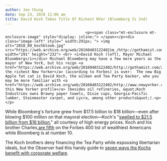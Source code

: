 ```yaml
---
author: Jen Chung
date: Sep 23, 2010 11:06 am
title: David Koch Takes Title Of Richest NYer (Bloomberg Is 2nd)
---
```


	
										<p><span class="mt-enclosure mt-enclosure-image" style="display: inline;"> </span></p><div class="image-left" style=" width:291px; "> <img alt="2010_09_kochbloom.jpg" src="https://web.archive.org/web/20160403122402im_/http://gothamist.com/attachments/jen/2010_09_kochbloom.jpg" width="291" height="232"> <br> <i>David Koch (left), Mayor Michael Bloomberg</i></div> Michael Bloomberg may have a few more years as the mayor of New York, but his reign <a href="https://web.archive.org/web/20160403122402/http://gothamist.com/2009/10/01/bloomberg_is_still_richest_new_york.php">as the richest New Yorker</a> (according to Forbes) is over:  The new Big Apple fat cat is David Koch, the oilman and Tea Party backer, who you may be more familiar with <a href="https://web.archive.org/web/20160403122402/http://www.newyorker.com/reporting/2010/08/30/100830fa_fact_mayer">after this New Yorker profile</a> (besides oil refineries, &quot;Koch Industries owns Brawny paper towels, Dixie cups, Georgia-Pacific lumber, Stainmaster carpet, and Lycra, among other products&quot;).<p></p>

<p>While Bloomberg&apos;s fortune grew from $17.5 billion to $18 billion&#x2014;even after blowing $100 million on that mayoral election&#x2014;Koch&apos;s &quot;<a href="https://web.archive.org/web/20160403122402/http://www.nypost.com/p/news/business/bloomy_no_longer_the_richest_new_HoB9d8XFO0rd7qhuAiGRSM?CMP=OTC-rss&amp;FEEDNAME=">swelled to $21.5 billion from $16 billion</a>,&quot; all courtesy of high energy prices. Koch and his brother Charles<a href="https://web.archive.org/web/20160403122402/http://www.nydailynews.com/ny_local/2010/09/22/2010-09-22_bloomberg_ousted_as_new_yorks_richest_by_alleged_tea_partybacker_billionaire_dav.html"> are fifth</a> on the Forbes 400 list of wealthiest Americans while Bloomberg is at number 10.  </p>

<p>The Koch brothers deny financing the Tea Party while espousing libertarian ideals, but the Observer had this handy guide to <a href="https://web.archive.org/web/20160403122402/http://www.observer.com/2010/daily-transom/how-libertarian-koch-bros-benefit-corporate-welfare">seven ways the Kochs benefit with corporate welfare</a>.</p>					
										
									
				
